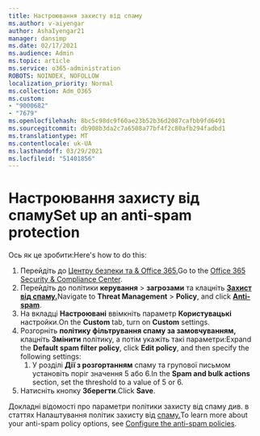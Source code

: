 ```yaml
---
title: Настроювання захисту від спаму
ms.author: v-aiyengar
author: AshaIyengar21
manager: dansimp
ms.date: 02/17/2021
ms.audience: Admin
ms.topic: article
ms.service: o365-administration
ROBOTS: NOINDEX, NOFOLLOW
localization_priority: Normal
ms.collection: Adm_O365
ms.custom:
- "9000682"
- "7679"
ms.openlocfilehash: 8bc5c98dc9f60ae23b52b36d2087cafbb9fd6491
ms.sourcegitcommit: db908b3da2c7a6508a77bf4f2c80afb294fadbd1
ms.translationtype: MT
ms.contentlocale: uk-UA
ms.lasthandoff: 03/29/2021
ms.locfileid: "51401856"
---
```

# <a name="set-up-an-anti-spam-protection"></a><span data-ttu-id="a7d9a-102">Настроювання захисту від спаму</span><span class="sxs-lookup"><span data-stu-id="a7d9a-102">Set up an anti-spam protection</span></span>

<span data-ttu-id="a7d9a-103">Ось як це зробити:</span><span class="sxs-lookup"><span data-stu-id="a7d9a-103">Here's how to do this:</span></span>

1. <span data-ttu-id="a7d9a-104">Перейдіть до [Центру безпеки та & Office 365.](https://go.microsoft.com/fwlink/p/?linkid=2077143)</span><span class="sxs-lookup"><span data-stu-id="a7d9a-104">Go to the [Office 365 Security & Compliance Center](https://go.microsoft.com/fwlink/p/?linkid=2077143).</span></span>
1. <span data-ttu-id="a7d9a-105">Перейдіть до політики **керування**  >  **загрозами** та клацніть **[Захист від спаму.](https://go.microsoft.com/fwlink/p/?linkid=2077143)**</span><span class="sxs-lookup"><span data-stu-id="a7d9a-105">Navigate to **Threat Management** > **Policy**, and click **[Anti-spam](https://go.microsoft.com/fwlink/p/?linkid=2077143)**.</span></span>
1. <span data-ttu-id="a7d9a-106">На вкладці **Настроювані** ввімкніть параметр **Користувацькі** настройки.</span><span class="sxs-lookup"><span data-stu-id="a7d9a-106">On the **Custom** tab, turn on **Custom** settings.</span></span>
1. <span data-ttu-id="a7d9a-107">Розгорніть **політику фільтрування спаму за замовчуванням,** клацніть **Змінити** політику, а потім укажіть такі параметри:</span><span class="sxs-lookup"><span data-stu-id="a7d9a-107">Expand the **Default spam filter policy**,  click **Edit policy**, and then specify the following settings:</span></span>
    1. <span data-ttu-id="a7d9a-108">У розділі **Дії з розгортанням** спаму та групової письмом установіть поріг значення 5 або 6.</span><span class="sxs-lookup"><span data-stu-id="a7d9a-108">In the **Spam and bulk actions** section, set the threshold to a value of 5 or 6.</span></span>
1. <span data-ttu-id="a7d9a-109">Натисніть кнопку **Зберегти**.</span><span class="sxs-lookup"><span data-stu-id="a7d9a-109">Click **Save**.</span></span>

<span data-ttu-id="a7d9a-110">Докладні відомості про параметри політики захисту від спаму див. в статтях Налаштування політик захисту від [спаму.](https://go.microsoft.com/fwlink/?linkid=2092051)</span><span class="sxs-lookup"><span data-stu-id="a7d9a-110">To learn more about your anti-spam policy options, see [Configure the anti-spam policies](https://go.microsoft.com/fwlink/?linkid=2092051).</span></span>
